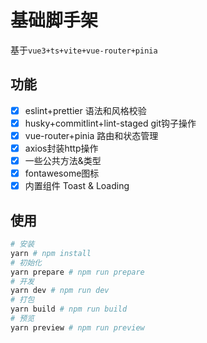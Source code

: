 # 基础脚手架

基于`vue3+ts+vite+vue-router+pinia`

## 功能

- [x] eslint+prettier 语法和风格校验
- [x] husky+commitlint+lint-staged git钩子操作
- [x] vue-router+pinia 路由和状态管理
- [x] axios封装http操作
- [x] 一些公共方法&类型
- [x] fontawesome图标
- [x] 内置组件 Toast & Loading

## 使用

```bash
# 安装
yarn # npm install
# 初始化
yarn prepare # npm run prepare
# 开发
yarn dev # npm run dev
# 打包
yarn build # npm run build
# 预览
yarn preview # npm run preview
```